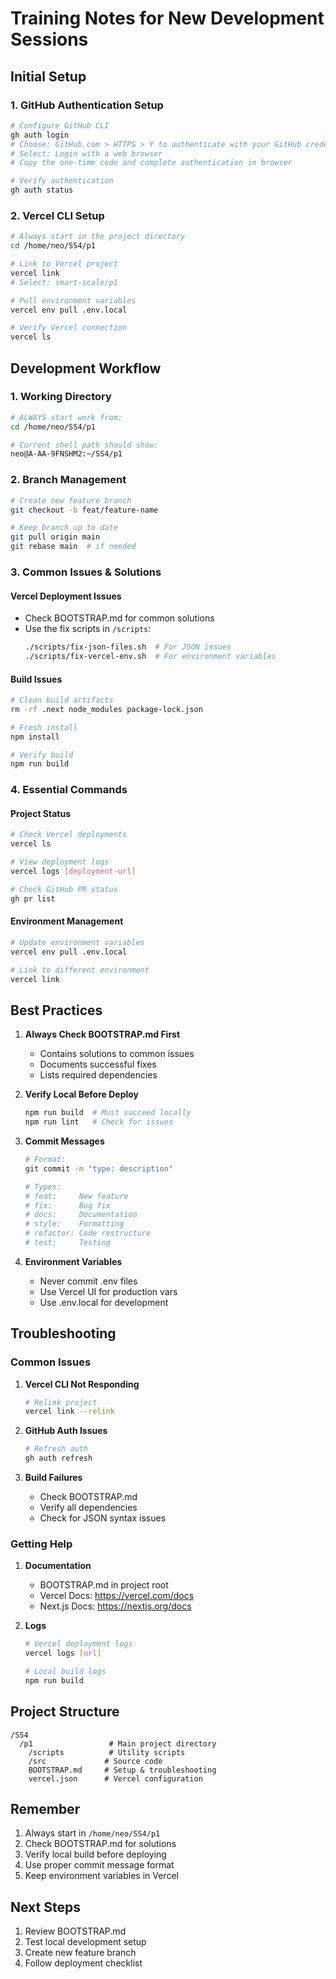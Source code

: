 # Training Notes for New Development Sessions

## Initial Setup

### 1. GitHub Authentication Setup
```bash
# Configure GitHub CLI
gh auth login
# Choose: GitHub.com > HTTPS > Y to authenticate with your GitHub credentials
# Select: Login with a web browser
# Copy the one-time code and complete authentication in browser

# Verify authentication
gh auth status
```

### 2. Vercel CLI Setup
```bash
# Always start in the project directory
cd /home/neo/SS4/p1

# Link to Vercel project
vercel link
# Select: smart-scale/p1

# Pull environment variables
vercel env pull .env.local

# Verify Vercel connection
vercel ls
```

## Development Workflow

### 1. Working Directory
```bash
# ALWAYS start work from:
cd /home/neo/SS4/p1

# Current shell path should show:
neo@A-AA-9FNSHM2:~/SS4/p1
```

### 2. Branch Management
```bash
# Create new feature branch
git checkout -b feat/feature-name

# Keep branch up to date
git pull origin main
git rebase main  # if needed
```

### 3. Common Issues & Solutions

#### Vercel Deployment Issues
- Check BOOTSTRAP.md for common solutions
- Use the fix scripts in `/scripts`:
  ```bash
  ./scripts/fix-json-files.sh  # For JSON issues
  ./scripts/fix-vercel-env.sh  # For environment variables
  ```

#### Build Issues
```bash
# Clean build artifacts
rm -rf .next node_modules package-lock.json

# Fresh install
npm install

# Verify build
npm run build
```

### 4. Essential Commands

#### Project Status
```bash
# Check Vercel deployments
vercel ls

# View deployment logs
vercel logs [deployment-url]

# Check GitHub PR status
gh pr list
```

#### Environment Management
```bash
# Update environment variables
vercel env pull .env.local

# Link to different environment
vercel link
```

## Best Practices

1. **Always Check BOOTSTRAP.md First**
   - Contains solutions to common issues
   - Documents successful fixes
   - Lists required dependencies

2. **Verify Local Before Deploy**
   ```bash
   npm run build  # Must succeed locally
   npm run lint   # Check for issues
   ```

3. **Commit Messages**
   ```bash
   # Format:
   git commit -m "type: description"
   
   # Types:
   # feat:     New feature
   # fix:      Bug fix
   # docs:     Documentation
   # style:    Formatting
   # refactor: Code restructure
   # test:     Testing
   ```

4. **Environment Variables**
   - Never commit .env files
   - Use Vercel UI for production vars
   - Use .env.local for development

## Troubleshooting

### Common Issues

1. **Vercel CLI Not Responding**
   ```bash
   # Relink project
   vercel link --relink
   ```

2. **GitHub Auth Issues**
   ```bash
   # Refresh auth
   gh auth refresh
   ```

3. **Build Failures**
   - Check BOOTSTRAP.md
   - Verify all dependencies
   - Check for JSON syntax issues

### Getting Help

1. **Documentation**
   - BOOTSTRAP.md in project root
   - Vercel Docs: https://vercel.com/docs
   - Next.js Docs: https://nextjs.org/docs

2. **Logs**
   ```bash
   # Vercel deployment logs
   vercel logs [url]

   # Local build logs
   npm run build
   ```

## Project Structure

```
/SS4
  /p1                 # Main project directory
    /scripts          # Utility scripts
    /src             # Source code
    BOOTSTRAP.md     # Setup & troubleshooting
    vercel.json      # Vercel configuration
```

## Remember

1. Always start in `/home/neo/SS4/p1`
2. Check BOOTSTRAP.md for solutions
3. Verify local build before deploying
4. Use proper commit message format
5. Keep environment variables in Vercel

## Next Steps

1. Review BOOTSTRAP.md
2. Test local development setup
3. Create new feature branch
4. Follow deployment checklist 